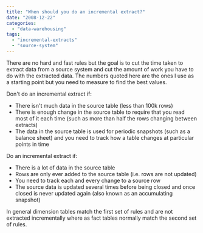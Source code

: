 ```yaml
---
title: "When should you do an incremental extract?"
date: "2008-12-22"
categories: 
  - "data-warehousing"
tags: 
  - "incremental-extracts"
  - "source-system"
---
```


There are no hard and fast rules but the goal is to cut the time taken to extract data from a source system and cut the amount of work you have to do with the extracted data. The numbers quoted here are the ones I use as a starting point but you need to measure to find the best values.

Don't do an incremental extract if:

- There isn't much data in the source table (less than 100k rows)
- There is enough change in the source table to require that you read most of it each time (such as more than half the rows changing between extracts)
- The data in the source table is used for periodic snapshots (such as a balance sheet) and you need to track how a table changes at particular points in time

Do an incremental extract if:

- There is a lot of data in the source table
- Rows are only ever added to the source table (i.e. rows are not updated)
- You need to track each and every change to a source row
- The source data is updated several times before being closed and once closed is never updated again (also known as an accumulating snapshot)

In general dimension tables match the first set of rules and are not extracted incrementally where as fact tables normally match the second set of rules.
